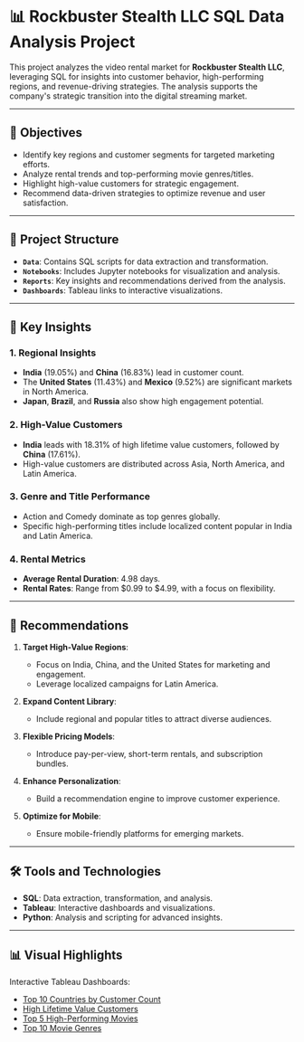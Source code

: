 # 📊 Rockbuster Stealth LLC SQL Data Analysis Project

This project analyzes the video rental market for **Rockbuster Stealth LLC**, leveraging SQL for insights into customer behavior, high-performing regions, and revenue-driving strategies. The analysis supports the company's strategic transition into the digital streaming market.

---

## 🎯 Objectives

- Identify key regions and customer segments for targeted marketing efforts.
- Analyze rental trends and top-performing movie genres/titles.
- Highlight high-value customers for strategic engagement.
- Recommend data-driven strategies to optimize revenue and user satisfaction.

---

## 📂 Project Structure

- **`Data`**: Contains SQL scripts for data extraction and transformation.
- **`Notebooks`**: Includes Jupyter notebooks for visualization and analysis.
- **`Reports`**: Key insights and recommendations derived from the analysis.
- **`Dashboards`**: Tableau links to interactive visualizations.

---

## 📝 Key Insights

### 1. Regional Insights
- **India** (19.05%) and **China** (16.83%) lead in customer count.
- The **United States** (11.43%) and **Mexico** (9.52%) are significant markets in North America.
- **Japan**, **Brazil**, and **Russia** also show high engagement potential.

### 2. High-Value Customers
- **India** leads with 18.31% of high lifetime value customers, followed by **China** (17.61%).
- High-value customers are distributed across Asia, North America, and Latin America.

### 3. Genre and Title Performance
- Action and Comedy dominate as top genres globally.
- Specific high-performing titles include localized content popular in India and Latin America.

### 4. Rental Metrics
- **Average Rental Duration**: 4.98 days.
- **Rental Rates**: Range from $0.99 to $4.99, with a focus on flexibility.

---

## 🚀 Recommendations

1. **Target High-Value Regions**:
   - Focus on India, China, and the United States for marketing and engagement.
   - Leverage localized campaigns for Latin America.

2. **Expand Content Library**:
   - Include regional and popular titles to attract diverse audiences.

3. **Flexible Pricing Models**:
   - Introduce pay-per-view, short-term rentals, and subscription bundles.

4. **Enhance Personalization**:
   - Build a recommendation engine to improve customer experience.

5. **Optimize for Mobile**:
   - Ensure mobile-friendly platforms for emerging markets.

---

## 🛠️ Tools and Technologies

- **SQL**: Data extraction, transformation, and analysis.
- **Tableau**: Interactive dashboards and visualizations.
- **Python**: Analysis and scripting for advanced insights.

---

## 📊 Visual Highlights

Interactive Tableau Dashboards:
- [Top 10 Countries by Customer Count](https://public.tableau.com/app/profile/ashwani.sherawat/viz/Rockbuster_17306444405890/Top10countriesforRockbusterintermsofcustomernumbers_?publish=yes)
- [High Lifetime Value Customers](https://public.tableau.com/app/profile/ashwani.sherawat/viz/Book4_17306443735250/HighLifetimeValue?publish=yes)
- [Top 5 High-Performing Movies](https://public.tableau.com/app/profile/ashwani.sherawat/viz/Top5MovieSales/Top5Moviesforsales?publish=yes)
- [Top 10 Movie Genres](https://public.tableau.com/app/profile/ashwani.sherawat/viz/Top10MovieGenre/Top10MovieGenre?publish=yes)

